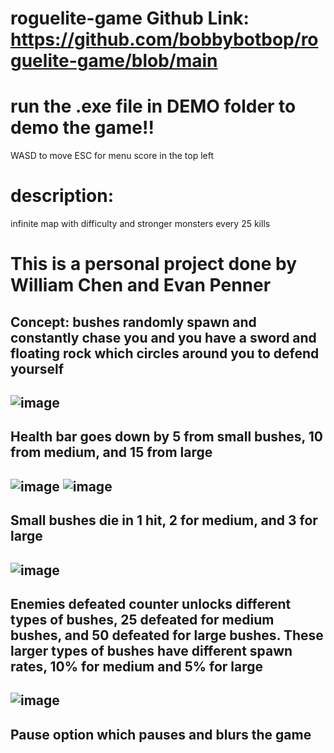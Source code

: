 # roguelite-game Github Link: https://github.com/bobbybotbop/roguelite-game/blob/main
# run the .exe file in DEMO folder to demo the game!!
WASD to move
ESC for menu
score in the top left

# description:
infinite map with difficulty and stronger monsters every 25 kills

This is a personal project done by William Chen and Evan Penner
=============================================================
Concept: bushes randomly spawn and constantly chase you and you have a sword and floating rock which circles around you to defend yourself
------------------------------------------------------------------------------------------------------------------------------
![image](https://github.com/bobbybotbop/roguelite-game/assets/76022647/ecb3877e-30df-436b-86f7-3a9b9ed2e6ea)
------------------------------------------------------------------------------------------------------------------------------
Health bar goes down by 5 from small bushes, 10 from medium, and 15 from large
------------------------------------------------------------------------------------------------------------------------------
![image](https://github.com/bobbybotbop/roguelite-game/assets/76022647/21f6627f-7312-4fbf-b1f5-05a51acb4ddf)
![image](https://github.com/bobbybotbop/roguelite-game/assets/76022647/562f420d-5897-4a2d-931b-9d06d9a0ce55)
------------------------------------------------------------------------------------------------------------------------------
Small bushes die in 1 hit, 2 for medium, and 3 for large
------------------------------------------------------------------------------------------------------------------------------
![image](https://github.com/bobbybotbop/roguelite-game/assets/76022647/9a9f7d7d-8683-4df5-93d1-805ce5539b08)
------------------------------------------------------------------------------------------------------------------------------
Enemies defeated counter unlocks different types of bushes, 25 defeated for medium bushes, and 50 defeated for large bushes. These larger types of bushes have different spawn rates, 10% for medium and 5% for large
------------------------------------------------------------------------------------------------------------------------------
![image](https://github.com/bobbybotbop/roguelite-game/assets/76022647/b1326b05-7840-427d-9bf9-a873c05e77b2)
------------------------------------------------------------------------------------------------------------------------------
Pause option which pauses and blurs the game 
------------------------------------------------------------------------------------------------------------------------------
